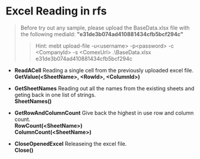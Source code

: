 # Excel Reading in rfs

>Before try out any sample, please upload the BaseData.xlsx file with the following mediaId: <b>"e31de3b074ad410881434cfb5bcf294c"</b> <br>
>>Hint: mebt upload-file -u\<username\> -p\<password\> -c \<CompanyId\> -s \<ComexUrl\> .\BaseData.xlsx  e31de3b074ad410881434cfb5bcf294c

- **ReadACell**
Reading a single cell from the previously uploaded excel file.<br>
<b>GetValue(\<SheetName\>, \<RowId\>, \<ColumnId\>)</b>

- **GetSheetNames**
Reading out all the names from the existing sheets and geting back in one list of strings. <br>
<b>SheetNames()</b>

- **GetRowAndColumnCount**
Give back the highest in use row and column count.<br>
<b>RowCount(\<SheetName\>)</b><br>
<b>ColumnCount(\<SheetName\>)</b>

- **CloseOpenedExcel**
Releaseing the excel file.<br>
<b>Close()</b>
